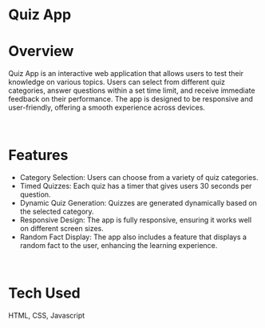 # Quiz App
<h1>Overview</h1>
<p>Quiz App is an interactive web application that allows users to test their knowledge on various topics. Users can select from different quiz categories, answer questions within a set time limit, and receive immediate feedback on their performance. The app is designed to be responsive and user-friendly, offering a smooth experience across devices.</p>
<br>

<h1>Features</h1>
<ul>
<li>Category Selection: Users can choose from a variety of quiz categories.</li>
<li>Timed Quizzes: Each quiz has a timer that gives users 30 seconds per question.</li>
<li>Dynamic Quiz Generation: Quizzes are generated dynamically based on the selected category.</li>
<li>Responsive Design: The app is fully responsive, ensuring it works well on different screen sizes.</li>
<li>Random Fact Display: The app also includes a feature that displays a random fact to the user, enhancing the learning experience.</li>
</ul>

<br>

<h1>Tech Used</h1>
HTML, CSS, Javascript

<br>
